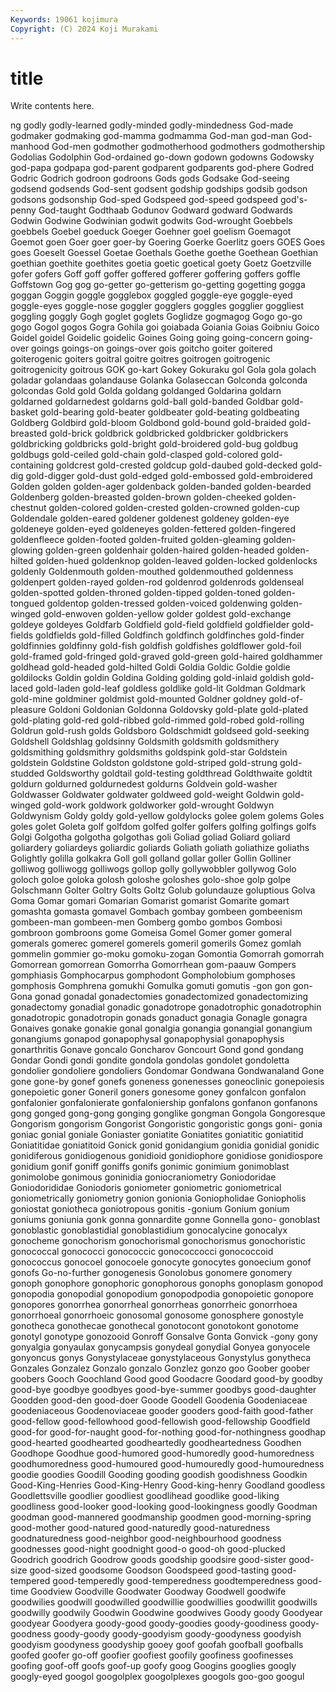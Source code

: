 ```yaml
---
Keywords: 19061 kojimura
Copyright: (C) 2024 Koji Murakami
---
```


# title

Write contents here.



ng godly godly-learned godly-minded godly-mindedness God-made godmaker godmaking
god-mamma godmamma God-man god-man God-manhood God-men godmother godmotherhood godmothers godmothership
Godolias Godolphin God-ordained go-down godown godowns Godowsky god-papa godpapa god-parent
godparent godparents god-phere Godred Godric Godrich godroon godroons Gods gods
Godsake God-seeing godsend godsends God-sent godsent godship godships godsib godson
godsons godsonship God-sped Godspeed god-speed godspeed god's-penny God-taught Godthaab Godunov
Godward godward Godwards Godwin Godwine Godwinian godwit godwits God-wrought Goebbels
goebbels Goebel goeduck Goeger Goehner goel goelism Goemagot Goemot goen
Goer goer goer-by Goering Goerke Goerlitz goers GOES Goes goes
Goeselt Goessel Goetae Goethals Goethe goethe Goethean Goethian goethian goethite
goethites goetia goetic goetical goety Goetz Goetzville gofer gofers Goff
goff goffer goffered gofferer goffering goffers goffle Goffstown Gog gog
go-getter go-getterism go-getting gogetting gogga goggan Goggin goggle gogglebox goggled
goggle-eye goggle-eyed goggle-eyes goggle-nose goggler gogglers goggles gogglier goggliest goggling
goggly Gogh goglet goglets Goglidze gogmagog Gogo go-go gogo Gogol
gogos Gogra Gohila goi goiabada Goiania Goias Goibniu Goico Goidel
goidel Goidelic goidelic Goines Going going going-concern going-over goings goings-on
goings-over gois goitcho goiter goitered goiterogenic goiters goitral goitre goitres
goitrogen goitrogenic goitrogenicity goitrous GOK go-kart Gokey Gokuraku gol Gola
gola golach goladar golandaas golandause Golanka Golaseccan Golconda golconda golcondas
Gold gold Golda goldang goldanged Goldarina goldarn goldarned goldarnedest goldarns
gold-ball gold-banded Goldbar gold-basket gold-bearing gold-beater goldbeater gold-beating goldbeating Goldberg
Goldbird gold-bloom Goldbond gold-bound gold-braided gold-breasted gold-brick goldbrick goldbricked goldbricker
goldbrickers goldbricking goldbricks gold-bright gold-broidered gold-bug goldbug goldbugs gold-ceiled gold-chain
gold-clasped gold-colored gold-containing goldcrest gold-crested goldcup gold-daubed gold-decked gold-dig gold-digger
gold-dust gold-edged gold-embossed gold-embroidered Golden golden golden-ager goldenback golden-banded golden-bearded
Goldenberg golden-breasted golden-brown golden-cheeked golden-chestnut golden-colored golden-crested golden-crowned golden-cup Goldendale
golden-eared goldener goldenest goldeney golden-eye goldeneye golden-eyed goldeneyes golden-fettered golden-fingered
goldenfleece golden-footed golden-fruited golden-gleaming golden-glowing golden-green goldenhair golden-haired golden-headed golden-hilted
golden-hued goldenknop golden-leaved golden-locked goldenlocks goldenly Goldenmouth golden-mouthed goldenmouthed goldenness
goldenpert golden-rayed golden-rod goldenrod goldenrods goldenseal golden-spotted golden-throned golden-tipped golden-toned
golden-tongued goldentop golden-tressed golden-voiced goldenwing golden-winged gold-enwoven golden-yellow golder goldest
gold-exchange goldeye goldeyes Goldfarb Goldfield gold-field goldfield goldfielder gold-fields goldfields
gold-filled Goldfinch goldfinch goldfinches gold-finder goldfinnies goldfinny gold-fish goldfish goldfishes
goldflower gold-foil gold-framed gold-fringed gold-graved gold-green gold-haired goldhammer goldhead gold-headed
gold-hilted Goldi Goldia Goldic Goldie goldie goldilocks Goldin goldin Goldina
Golding golding gold-inlaid goldish gold-laced gold-laden gold-leaf goldless goldlike gold-lit
Goldman Goldmark gold-mine goldminer goldmist gold-mounted Goldner goldney gold-of-pleasure Goldoni
Goldonian Goldonna Goldovsky gold-plate gold-plated gold-plating gold-red gold-ribbed gold-rimmed gold-robed
gold-rolling Goldrun gold-rush golds Goldsboro Goldschmidt goldseed gold-seeking Goldshell Goldshlag
goldsinny Goldsmith goldsmith goldsmithery goldsmithing goldsmithry goldsmiths goldspink gold-star Goldstein
goldstein Goldstine Goldston goldstone gold-striped gold-strung gold-studded Goldsworthy goldtail gold-testing
goldthread Goldthwaite goldtit goldurn goldurned goldurnedest goldurns Goldvein gold-washer Goldwasser
Goldwater goldwater goldweed gold-weight Goldwin gold-winged gold-work goldwork goldworker gold-wrought
Goldwyn Goldwynism Goldy goldy gold-yellow goldylocks golee golem golems Goles
goles golet Goleta golf golfdom golfed golfer golfers golfing golfings
golfs Golgi Golgotha golgotha golgothas goli Goliad goliad Goliard goliard
goliardery goliardeys goliardic goliards Goliath goliath goliathize goliaths Golightly golilla
golkakra Goll goll golland gollar goller Gollin Golliner golliwog golliwogg
golliwogs gollop golly gollywobbler gollywog Golo goloch goloe goloka golosh
goloshe goloshes golo-shoe golp golpe Golschmann Golter Goltry Golts Goltz
Golub golundauze goluptious Golva Goma Gomar gomari Gomarian Gomarist gomarist
Gomarite gomart gomashta gomasta gomavel Gombach gombay gombeen gombeenism gombeen-man
gombeen-men Gomberg gombo gombos Gombosi gombroon gombroons gome Gomeisa Gomel
Gomer gomer gomeral gomerals gomerec gomerel gomerels gomeril gomerils Gomez
gomlah gommelin gommier go-moku gomoku-zogan Gomontia Gomorrah gomorrah Gomorrean gomorrean
Gomorrha Gomorrhean gom-paauw Gompers gomphiasis Gomphocarpus gomphodont Gompholobium gomphoses gomphosis
Gomphrena gomukhi Gomulka gomuti gomutis -gon gon gon- Gona gonad
gonadal gonadectomies gonadectomized gonadectomizing gonadectomy gonadial gonadic gonadotrope gonadotrophic gonadotrophin
gonadotropic gonadotropin gonads gonaduct gonagia Gonagle gonagra Gonaives gonake gonakie
gonal gonalgia gonangia gonangial gonangium gonangiums gonapod gonapophysal gonapophysial gonapophysis
gonarthritis Gonave goncalo Goncharov Goncourt Gond gond gondang Gondar Gondi
gondi gondite gondola gondolas gondolet gondoletta gondolier gondoliere gondoliers Gondomar
Gondwana Gondwanaland Gone gone gone-by gonef gonefs goneness gonenesses goneoclinic
gonepoiesis gonepoietic goner Goneril goners gonesome goney gonfalcon gonfalon gonfalonier
gonfalonierate gonfaloniership gonfalons gonfanon gonfanons gong gonged gong-gong gonging gonglike
gongman Gongola Gongoresque Gongorism gongorism Gongorist Gongoristic gongoristic gongs goni-
gonia goniac gonial goniale Goniaster goniatite Goniatites goniatitic goniatitid Goniatitidae
goniatitoid Gonick gonid gonidangium gonidia gonidial gonidic gonidiferous gonidiogenous gonidioid
gonidiophore gonidiose gonidiospore gonidium gonif goniff goniffs gonifs gonimic gonimium
gonimoblast gonimolobe gonimous goninidia goniocraniometry Goniodoridae Goniodorididae Goniodoris goniometer goniometric
goniometrical goniometrically goniometry gonion gonionia Goniopholidae Goniopholis goniostat goniotheca goniotropous
gonitis -gonium Gonium gonium goniums goniunia gonk gonna gonnardite gonne
Gonnella gono- gonoblast gonoblastic gonoblastidial gonoblastidium gonocalycine gonocalyx gonocheme gonochorism
gonochorismal gonochorismus gonochoristic gonococcal gonococci gonococcic gonococcocci gonococcoid gonococcus gonocoel
gonocoele gonocyte gonocytes gonoecium gonof gonofs Go-no-further gonogenesis Gonolobus gonomere
gonomery gonoph gonophore gonophoric gonophorous gonophs gonoplasm gonopod gonopodia gonopodial
gonopodium gonopodpodia gonopoietic gonopore gonopores gonorrhea gonorrheal gonorrheas gonorrheic gonorrhoea
gonorrhoeal gonorrhoeic gonosomal gonosome gonosphere gonostyle gonotheca gonothecae gonothecal gonotocont
gonotokont gonotome gonotyl gonotype gonozooid Gonroff Gonsalve Gonta Gonvick -gony
gony gonyalgia gonyaulax gonycampsis gonydeal gonydial Gonyea gonyocele gonyoncus gonys
Gonystylaceae gonystylaceous Gonystylus gonytheca Gonzales Gonzalez Gonzalo gonzalo Gonzlez gonzo
goo Goober goober goobers Gooch Goochland Good good Goodacre Goodard
good-by goodby good-bye goodbye goodbyes good-bye-summer goodbys good-daughter Goodden good-den
good-doer Goode Goodell Goodenia Goodeniaceae goodeniaceous Goodenoviaceae gooder gooders good-faith
good-father good-fellow good-fellowhood good-fellowish good-fellowship Goodfield good-for good-for-naught good-for-nothing good-for-nothingness
goodhap good-hearted goodhearted goodheartedly goodheartedness Goodhen Goodhope Goodhue good-humored good-humoredly
good-humoredness goodhumoredness good-humoured good-humouredly good-humouredness goodie goodies Goodill Gooding gooding
goodish goodishness Goodkin Good-King-Henries Good-King-Henry Good-king-henry Goodland goodless Goodlettsville goodlier
goodliest goodlihead goodlike good-liking goodliness good-looker good-looking good-lookingness goodly Goodman
goodman good-mannered goodmanship goodmen good-morning-spring good-mother good-natured good-naturedly good-naturedness goodnaturedness
good-neighbor good-neighbourhood goodness goodnesses good-night goodnight good-o good-oh good-plucked Goodrich
goodrich Goodrow goods goodship goodsire good-sister good-size good-sized goodsome Goodson
Goodspeed good-tasting good-tempered good-temperedly good-temperedness goodtemperedness good-time Goodview Goodville Goodwater
Goodway Goodwell goodwife goodwilies goodwill goodwilled goodwillie goodwillies goodwillit goodwills
goodwilly goodwily Goodwin Goodwine goodwives Goody goody Goodyear goodyear Goodyera
goody-good goody-goodies goody-goodiness goody-goodness goody-goody goody-goodyism goody-goodyness goodyish goodyism goodyness
goodyship gooey goof goofah goofball goofballs goofed goofer go-off goofier
goofiest goofily goofiness goofinesses goofing goof-off goofs goof-up goofy goog
Googins googlies googly googly-eyed googol googolplex googolplexes googols goo-goo googul
